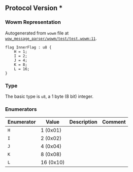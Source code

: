 ## Protocol Version *

### Wowm Representation

Autogenerated from `wowm` file at [`wow_message_parser/wowm/test/test.wowm:11`](https://github.com/gtker/wow_messages/tree/main/wow_message_parser/wowm/test/test.wowm#L11).

```rust,ignore
flag InnerFlag : u8 {
    H = 1;
    I = 2;
    J = 4;
    K = 8;
    L = 16;
}
```
### Type
The basic type is `u8`, a 1 byte (8 bit) integer.
### Enumerators
| Enumerator | Value  | Description | Comment |
| --------- | -------- | ----------- | ------- |
| `H` | 1 (0x01) |  |  |
| `I` | 2 (0x02) |  |  |
| `J` | 4 (0x04) |  |  |
| `K` | 8 (0x08) |  |  |
| `L` | 16 (0x10) |  |  |

